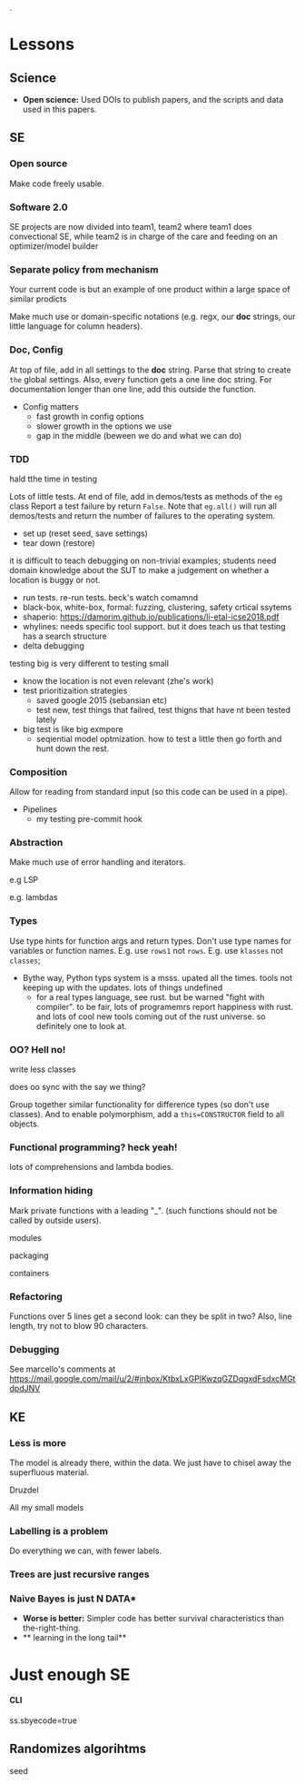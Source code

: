 .

# Lessons

## Science

- **Open science:** Used DOIs to publish papers, and the scripts and data used in this papers.

## SE

### Open source

Make code freely usable.

### Software 2.0

SE projects are now divided into team1, team2 where team1 does convectional SE, while team2
   is in charge of the care and feeding on an optimizer/model builder

### Separate policy from mechanism

Your current code is but an example of one product within a large space of similar prodicts

Make much use or domain-specific notations (e.g. regx, our
  __doc__ strings, our little language for column headers).

### Doc, Config

At top of file, add in all settings to the __doc__ string. 
  Parse that string to create `the` global settings.
  Also, every function gets a one line doc string. For documentation longer than one line,
  add this outside the function.
- Config matters
  - fast growth in config options
  - slower growth in the options we use
  - gap in the middle (beween we do and what we can do)

###  TDD 

hald tthe time in testing

Lots of little tests. At end of file, add in demos/tests as methods of the `eg` class 
  Report a test failure by return `False`. Note that `eg.all()` will run all demos/tests
  and return the number of failures to the operating system.

- set up (reset seed, save settings)
- tear down (restore)

it is difficult to teach debugging on non-trivial examples; students need domain knowledge about the SUT to make a judgement on whether a location is buggy or not.

- run tests. re-run tests. beck's watch comamnd
- black-box, white-box, formal: fuzzing, clustering, safety crtical ssytems
- shaperio: https://damorim.github.io/publications/li-etal-icse2018.pdf
- whylines: needs specific tool support. but it does teach us that testing has a search structure
- delta debugging

testing big is very different to testing small
- know the location is not even relevant (zhe's work)
- test prioritizaition strategies 
  - saved google 2015 (sebansian etc)
  - test new, test things that failred, test thigns that have nt been tested lately
- big test is like big exmpore
  - seqiential model optmization. how to test a little then go forth and hunt down the rest.

### Composition

Allow for reading from standard input (so this code can be used in a pipe).

-  Pipelines
   - my testing pre-commit hook

### Abstraction

Make much use of error handling and iterators.

e.g LSP

e.g. lambdas

### Types

Use type hints for function args and return types.
Don't use type names for variables or function names.  E.g. use `rows1` not `rows`. E.g. use `klasses` not `classes`; 

- Bythe way, Python typs system is a msss. upated all the times. tools not keeping up with the updates. lots of things undefined
  - for a real types language, see rust. but be warned "fight with compiler". to be fair, lots of programemrs report happiness with rust. and lots of cool new tools coming out of the rust universe. so definitely one to look at.

### OO? Hell no!

write less classes

does oo sync with the say we thing?

Group together similar functionality for difference types (so don't use classes).
And to enable polymorphism, add a `this=CONSTRUCTOR` field to all objects.

### Functional programming? heck yeah!

lots of comprehensions and lambda bodies.

### Information hiding

Mark private functions with a leading  "_". 
  (such functions  should not be called by outside users).

modules

packaging

containers

### Refactoring

Functions over 5 lines get a second look: can they be split in two?
  Also, line length,  try not to blow 90 characters.

### Debugging

See marcello's comments at  https://mail.google.com/mail/u/2/#inbox/KtbxLxGPlKwzqGZDqgxdFsdxcMGtdpdJNV

## KE

### Less is more

The model is already there, within the data.
     We  just have to chisel away the superfluous material. 

Druzdel

All my small models

### Labelling is a problem

Do everything we can, with fewer labels.

### Trees are just recursive ranges

### Naive Bayes is just N DATA*
- **Worse is better:** Simpler code has better survival characteristics than the-right-thing.
- ** learning in the long tail**

# Just enough SE



#### CLI

ss.sbyecode=true

## Randomizes algorihtms

seed
